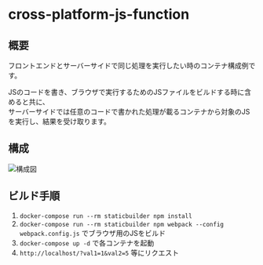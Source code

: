 # cross-platform-js-function

## 概要

フロントエンドとサーバーサイドで同じ処理を実行したい時のコンテナ構成例です。

JSのコードを書き、ブラウザで実行するためのJSファイルをビルドする時に含めると共に、  
サーバーサイドでは任意のコードで書かれた処理が載るコンテナから対象のJSを実行し、結果を受け取ります。

## 構成

![構成図]()

## ビルド手順

1. `docker-compose run --rm staticbuilder npm install`
2. `docker-compose run --rm staticbuilder npm webpack --config webpack.config.js` でブラウザ用のJSをビルド
3. `docker-compose up -d` で各コンテナを起動
4. `http://localhost/?val1=1&val2=5` 等にリクエスト
